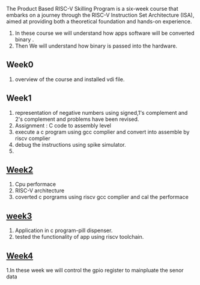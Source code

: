 
The Product Based RISC-V Skilling Program is a  six-week course that embarks on a journey through the RISC-V Instruction Set Architecture (ISA), aimed at providing both a theoretical foundation and hands-on experience.

1. In these course we will understand how apps software will be converted binary .
2. Then We will understand how binary is passed into the hardware.
  

  ## Week0
  1. overview of the course and installed vdi file.
 

  ## Week1 
  1. representation of negative numbers using signed,1's complement and 2's complement and problems have been revised.
  2. Assignment : C code to assembly level
  3. execute a c program  using gcc complier and convert into assemble by riscv complier
  4. debug the instructions using spike simulator.
  5. 

  ## [Week2](week2)
  1. Cpu performace
  2. RISC-V architecture
  3. coverted c porgrams using riscv gcc complier and cal the performace

  ## [week3](week3)
  1. Application in c program-pill dispenser.
  2. tested the functionality of app using riscv toolchain.

## [Week4](week4)
1.In these week we will control the gpio register to mainpluate the senor data 
  
